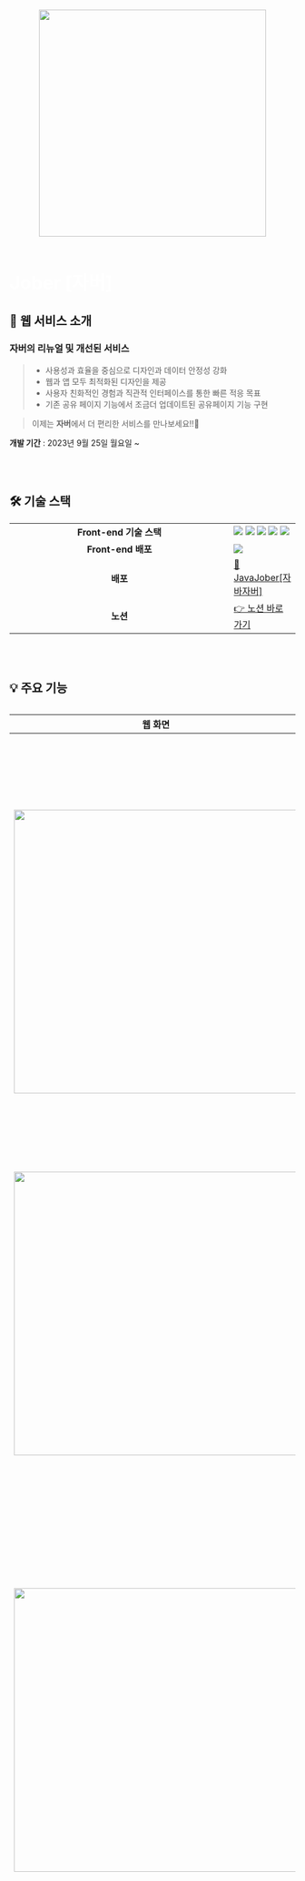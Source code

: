 ###

<div align="center">
<img align="center" src="https://github.com/Fastcampus-Final-Team3/jober-backend/assets/111266513/d0fb6abc-661b-46a3-be9b-a1b06e58776b" width="400" />  
</div>
<br>
<div align="left">
    <h1 align="left">
      <font align="left" size="6" color="#ffffff"> Jober [자버]</font>
    </h1>
  </div>

 <div id="1"></div>

## 📌 웹 서비스 소개
### **자버의 리뉴얼 및 개선된 서비스** 
> - 사용성과 효율을 중심으로 디자인과 데이터 안정성 강화
> - 웹과 앱 모두 최적화된 디자인을 제공
> - 사용자 친화적인 경험과 직관적 인터페이스를 통한 빠른 적응 목표
> - 기존 공유 페이지 기능에서 조금더 업데이트된 공유페이지 기능 구현  <br>

> 이제는 **자버**에서 더 편리한 서비스를 만나보세요!!🤗 <br>

**개발 기간** : 2023년 9월 25일 월요일 ~

<br />

<div id="2"></div>
<br> 

## 🛠 기술 스택

<table align="center">
  <tr>
    <td align="center" width="400"><strong>Front-end 기술 스택</strong></td>
    <td>
        <img src="https://img.shields.io/badge/React-20232A?style=for-the-badge&logo=react&logoColor=61DAFB"> 
        <img src="https://img.shields.io/badge/TypeScript-007ACC?style=for-the-badge&logo=typescript&logoColor=white">
        <img src="https://img.shields.io/badge/reactquery-FF4154?style=for-the-badge&logo=react-query&logoColor=white"> 
        <img src="https://img.shields.io/badge/Tailwind_CSS-38B2AC?style=for-the-badge&logo=tailwind-css&logoColor=white"> 
        <img src="https://img.shields.io/badge/styled--components-DB7093?style=for-the-badge&logo=styled-components&logoColor=white">
    </td>
  </tr>
   <tr>
    <td align="center" width="400"><strong>Front-end 배포</strong></td>
    <td>
        <img src="https://img.shields.io/badge/Netlify-00C7B7?style=for-the-badge&logo=netlify&logoColor=white"> 
    </td>
  </tr>

  <tr>
    <td align="center"><strong>배포</strong></td>
    <td>
      <a href="https://java-jober.netlify.app" target="_blank">
        🔗 JavaJober[자바자버]
      </a>
    </td>
  </tr>
  <tr>
    <td align="center"><strong>노션</strong></td>
    <td>
      <a href="https://spangle-rhubarb-620.notion.site/Java-Jober-fa3a64b84e99402fa5341aae843c5f19?pvs=4">
        👉 노션 바로가기
      </a>
    </td>
  </tr>
<table>
<br />
<div id="4"></div>
<br>

## 💡 주요 기능

| 웹 화면                                                                                                                                                           | 기능                                                                                                                    | 
| ----------------------------------------------------------------------------------------------------------------------------------------------------------------- | ------------------------------------------------------------------------------------------------------------------------------- | 
| <img src="https://github.com/Fastcampus-Final-Team3/jober-backend/assets/111266513/5a0f4822-cc75-4ff5-a1ff-903433db5688" width="500" />                                   | **홈**<br/> - 자버에서 로그인 후 나오는 홈페이지 API입니다. <br/> - 홈에서 간단한 개인 정보와 스페이스, 문서 등을 확인할 수 있습니다.              |                                                                                                                       |
| <img src="https://github.com/Fastcampus-Final-Team3/jober-backend/assets/111266513/205fcbac-767f-4b28-87ae-616fb94566be " width="500" />                                   | **카테고리**<br/> - 카테고리에 맞춰서 공유 페이지 형식을 각각 제공합니다.                                                                    |
| <img src="https://github.com/Fastcampus-Final-Team3/jober-backend/assets/111266513/efecd7ca-2f44-4e88-b8ea-cb2fba946f33 " width="500" />                                   | **블록 추가**<br/> - 공유 페이지에서 블록을 추가,삭제 및 작성하여 저장할 수 있습니다. <br/> - 블록 종류에는 파일 블록, 목록 블록, 자유 블록, SNS 블록이 있습니다.      |                                                
| <img src="https://github.com/Fastcampus-Final-Team3/jober-backend/assets/111266513/8f0040dc-923b-4c93-8a16-64e30c390f67 " width="500" />                                   | **템플릿**<br/> - '템플릿 추가하기' 탭 클릭 시 선택한 카테고리 별 추천 템플릿이 나옵니다. <br/> - '템플릿 선택하기' 모달에서 검색 바 클릭 시 모든 템플릿 데이터가 카테고리 별로 분류되어 나옵니다. <br/> - '템플릿 선택하기' 모달에서 키워드 검색 시 키워드에 맞는 템플릿이 나옵니다.                                                                |
| <img src="https://github.com/Fastcampus-Final-Team3/jober-backend/assets/111266513/278a36ce-bf0c-4c06-9baa-6c23199afcd0 " width="500" />                                   | **스타일 세팅**<br/> - 템플릿에 사용되는 스타일을 적용할 수 있는 탭입니다. <br/> - 배경, 블록 스타일, 테마를 설정할 수 있습니다.                                                                    |
| <img src="https://github.com/Fastcampus-Final-Team3/jober-backend/assets/111266513/a254c3ef-06da-4fda-848d-31e42fe91b61 " width="500" />                                   | **드래그앤드롭**<br/> - 블록 별로 드래그앤드롭하여 순서 이동이 가능합니다.                                                                    |
| <img src="https://github.com/Fastcampus-Final-Team3/jober-backend/assets/111266513/9da9a4bd-572a-4459-b637-e9f2f19ddbce " width="500" />                                   | **임시 저장**<br/>- 임시저장 내역이 있을 때, 저장 내역을 이어서 작성하거나 삭제할 수 있습니다.                                                                     |
| <img src="https://github.com/Fastcampus-Final-Team3/jober-backend/assets/111266513/5206bec2-467f-4e18-bb3c-c2d03e2744fd " width="500" />                                   | **저장 + 공유페이지 완성**<br/>- 커스텀한 블록과 스타일을 저장할 수 있습니다. <br/> - 완성된 공유페이지는 '외부 공개' 탭을 사용하여 전체 공개 할 수 있습니다.                                                         |
| <img src="https://github.com/Fastcampus-Final-Team3/jober-backend/assets/111266513/f1b91773-af64-4ca6-a71d-3a7d0eb345be " width="500" />                                   | **공유페이지 url**<br/>- 공유페이지 편집하기 시 url도 커스텀이 가능합니다. <br/> - url로 공유페이지에 접근이 가능합니다.       |
<br>

# ✨ 기능 구현중 오류 & 해결

###  1. 📍 공통 modalComponents 안에 변경되는 많은 modalContents 관리

#### 기능 구현 모습
 ![ezgif com-video-to-gif (20)](https://github.com/hahahaday12/jober-frontend/assets/101441685/a19e5954-852e-4bde-af9f-e128b3a1e43e)

#### 기능 구현중 문제점

-> 템플릿 생성 클릭시 추천 템플릿▶ input창에 focus시 카테고리 템플릿 ▶ input창에 검색어 입력시 검색 템플릿  총 3번의 페이지 상태 변화가 있게 됩니다.<br/> 
처음 코드 작성시 공통 모달 레이아웃 안에 모든 페이지를 관리할 각각의 state 값을 생성하고 true, false 로 모달안의 컨텐츠 상태값을 변경하게 하였으며, 2번째 페이지가 보일시 1번째 페이지가 보이지 않도록 하기 위해 false 값을 주었습니다.<br/>
 **이렇게 하나의 컴포넌트가 변경될때마다 이전 컴포넌트가 보이지 않게 하기 위해 true, false(boolean 타입)으로 컴포넌트 관리를 하다보니 , 공통 모달 안에 더 많은 컴포넌트가 변경될시 관리 하기 어렵고 코드가 복잡 해지는 문제점이 생겼습니다.**

#### 초기 기능 구현 코드
```javascript
export const ModalOpen = () => {
  const { Search } = Input;
  // 모달 오픈을 관리하기 위한 상태관리
  const [isModalOpen, setIsModalOpen] = useState<boolean>(false);
  // 처음 추천 템플릿을 보여주기 위한 상태관리
  const [showBestTemplate, setShowBestTemplate] = useState<boolean>(true);
  // 인풋창에 포커스시 보여주기 위한 상태관리
  const [categoryTemplate, setCategoryTemplate] = useState<boolean>(false);
  // 인풋창에 입력시 변경되는 상태관리
  const [inputText, setInputText] = useState('');
  // 검색 버튼 클릭시 실행되는 함수
  const onSearch = (value: string) => {
    console.log(value);
    alert('');
  };
  // 모달창을 보여주는 함수
  const showModal = () => {
    setIsModalOpen(true);
    setShowBestTemplate(true);
    setCategoryTemplate(false);
  };

  const handleSearchFocus = () => {
    setShowBestTemplate(false); // Search 입력에 포커스가 클릭되면 BestTemplate 숨김
    setCategoryTemplate(true);
    if (inputText.length > 0) {
      setCategoryTemplate(false);
    } else {
      return;
    }
  };

  const handleOk = () => {
    setIsModalOpen(false);
    setShowBestTemplate(false);
    //setInputText('');
  };

  const handleCancel = () => {
    alert('취소');
    setIsModalOpen(false);
    setShowBestTemplate(true);
    setCategoryTemplate(false);
    //setInputText('');
  };

  const handleChangeText = (e: React.ChangeEvent<HTMLInputElement>) => {
    setInputText(e.target.value);
    if (e.target.value.length > 0) {
      setCategoryTemplate(false);
      setShowBestTemplate(false);
      console.log(e.target.value);
    } else {
      setCategoryTemplate(true);
    }
  };

  return (
    <>
      <Button className="buttonOpen" type="primary" onClick={showModal}>
        템플릿 생성
      </Button>
      <Modals
        title="Basic Modal"
        open={isModalOpen}
        onOk={handleOk}
        onCancel={handleCancel}
        maskClosable={false}
      >
        <ModalHeader>
          <p>템플릿 선택하기</p>
        </ModalHeader>
        <SettingTemplet>
          <p className="settingtText">템플릿 설정하기</p>
          <SelectBox>
            <InputBox>
              <Select
                className="selectbox"
                defaultValue="문서제목"
                allowClear
                options={[{ value: '문서', label: '문서제목' }]}
              />
              <Search
                className="searchBox"
                type="text"
                placeholder="input search text"
                onSearch={onSearch}
                onFocus={handleSearchFocus}
                value={inputText}
                onChange={handleChangeText}
              />
            </InputBox>
            // 변경전
            {showBestTemplate && <BestTemplate />}
            {categoryTemplate && <CategoryTemplet />}
            {inputText && <SelecteSearchTemplate inputText={inputText} />}
          </SelectBox>
        </SettingTemplet>
      </Modals>
    </>
  );
};
```
#### 해결 방안
-> 키값에 맞는 컴포넌트 객체를 생성하여 해당 객체를 상태관리 하도록 구현하였습니다. 하나의 setState 를 통하여 각각의 컴포넌트를 변경시켜 주도록 하였습니다. 


#### 개선 후 코드
```javascript
export const ModalOpen = () => {
  const { Search } = Input;

  // modal contents 를 관리하는 state, type 생성
  const [procedure, setProcedure] = useState<'recommand' | 'category' | 'search'>('recommand');

  const [isModalOpen, setIsModalOpen] = useState<boolean>(false);
  const [inputText, setInputText] = useState('');

  // 키값에 맞는 컴포넌트 객체 생성
  const PROCEDURE_MAPPER = {
    recommand: <BestTemplate />,
    category: <CategoryTemplate />,
    search: <SelecteSearchTemplate inputText={inputText} />,
  };
  // 검색 버튼 클릭시 실행되는 함수
  const onSearch = (value: string) => {
    console.log(value);
    alert('');
  };
  // 모달창을 보여주는 함수
  const showModal = () => {
    setIsModalOpen(true);
  };
  const handleSearchFocus = () => {
    setProcedure('category');
  };
  const handleOk = () => {
    setIsModalOpen(false);
    setInputText('');
    setProcedure('recommand');
  };
  const handleCancel = () => {
    setIsModalOpen(false);
    setInputText('');
    setProcedure('recommand');
  };
  const handleChangeText = (e: React.ChangeEvent<HTMLInputElement>) => {
    setInputText(e.target.value);
    if (e.target.value.length > 0) {
      setProcedure('search');
    } else {
      setProcedure('category');
    }
  };
  return (
    <>
      <Button className="buttonOpen" type="primary" onClick={showModal}>
        템플릿 생성
      </Button>
      <Modals
        centered
        title={
          <ModalHeader
            title="템플릿 선택하기"
            handleOk={handleOk}
            handleCloseModal={handleCancel}
          />
        }
        footer={null}
        open={isModalOpen}
        onOk={handleOk}
        onCancel={handleCancel}
        closeIcon={null}
      >
        <SettingTemplet>
          <p className="settingtText">템플릿 설정하기</p>
          <SelectBox>
            <InputBox>
              <Select
                className="selectbox"
                defaultValue="문서제목"
                allowClear
                options={[{ value: '문서', label: '문서제목' }]}
              />
              <Search
                className="searchBox"
                type="text"
                placeholder="input search text"
                onSearch={onSearch}
                onFocus={handleSearchFocus}
                value={inputText}
                onChange={handleChangeText}
              />
            </InputBox>
            // 변경후
            {PROCEDURE_MAPPER[procedure]}
          </SelectBox>
        </SettingTemplet>
      </Modals>
    </>
  );
};
```
###  2. 검색페이지 기능 구현 방법과 오류  

**🎈방법 1<br/>**
📍처음 페이지 mount 시 서버에서 모든 데이터를 가져오는 api를 호출후 프론트에서 filter 처리후 결과값 노출 <br/>
-> 해당 방법으로 기능 구현시 생기는 문제점 = 데이터 변경이 많이 있을 경우 프론트에서 filter 처리를 하면 최신으로 반영되는 데이터를 가져오지 못하는 문제점을 생각하였습니다. <br/>
또한 데이터가 많을수록 모든 데이터를 받아오는것은 성능 적으로도 좋지 않을것 같다고 판단하였습니다. <br/>

**🎈방법 2<br/>**
📍서버에서 입력값에 대해 필터링된 데이터에 대한 api 를 사용하여 결과값 노출 <br/>
-> 첫번째 방식에서의 문제점을 생각하여 두번째 방식으로 검색 페이지를 구현하였습니다. 따라 서버에서 입력값에 대해 필터링된 api를 생성후 해당 api를 이용하여 검색 페이지를 구현하였습니다. <br/>


#### 이전 코드
```javascript
export const SelecteSearchTemplate: React.FC<Props> = ({ keyword }) => {
  const [product, setProductInfo] = useState<ProductItem[]>([]);
  const [filteredResults, setFilteredResults] = useState<ProductItem[]>([]);

  useEffect(() => {
    const getData = async () => {
      try {
        const response = await fetch(
          `${import.meta.env.VITE_SERVER_BASE_URL}/${keyword}`,
        );
        if (response.ok) {
          const data = await response.json();
          setProductInfo([...product, ...data]);
        } else {
          console.error('Response not OK:', response);
        }
      } catch (error) {
        console.error('Error while fetching data:', error);
      }
    };
    getData();
  }, [keyword, product]);

  useEffect(() => {
    const filteredResults = product.filter((item) =>
      item.title.toLowerCase().includes(keyword),
    );
    setFilteredResults(filteredResults);
  }, [keyword, product]);

  return (
    <>
      <SeleteContainer>
        <h3>검색결과</h3>
        <ResultBox>
          {filteredResults.map((item) => (
            <ResultTemBox key={item.id}>{item.title}</ResultTemBox>
          ))}
        </ResultBox>
        <BestTemplate />
      </SeleteContainer>
    </>
  );
};
```
#### 이후 코드 
```javascript
export const SelecteSearchTemplate: React.FC<Props> = ({ inputText }) => {
  const [debouncedInputValue, setDebouncedInputValue] = useState('');
  const [products, setProducts] = useState<ProductItem[]>([]);

  useEffect(() => {
    // 입력값이 변경될 때마다 debounce된 값을 업데이트.
    const debounceTimer = setTimeout(() => {
      setDebouncedInputValue(inputText);
    }, 300); // 300 밀리초(0.3초) 디바운스 시간

    return () => {
      // 이전 타이머를 클리어.
      clearTimeout(debounceTimer);
    };
  }, [inputText]);

  useEffect(() => {
    if (debouncedInputValue) {
      const getData = async () => {
        try {
          const response = await axios.get(`${import.meta.env.VITE_SERVER_BASE_URL}`, {
            params: {
              search: debouncedInputValue,
            },
          });
          const data = response.data.data.list;
          setProducts([...data]);
        } catch (error) {
          console.error('API 호출 에러:', error);
        }
      };
      getData();
    } else {
      setProducts([]);
    }
  }, [debouncedInputValue]);

  return (
    <>
      <SeleteContainer>
        <h3>{templateText.inputResult}</h3>
        <ResultBox>
          {products.map((item) => (
            <ResultTemBox key={item.templateId}>
              {item.templateTitle} <br />
              {item.templateDescription}
            </ResultTemBox>
          ))}
        </ResultBox>
        <BestTemplate PERSONAL={''} />
      </SeleteContainer>
    </>
  );
};

```
-> 서버에서 user 입력값에 대해 filter 처리를 하고, debounce 를 사용하여 기능 구현하였습니다. 
### 👀debounce 란?
> -> 일정 시간 동안 연속적으로 발생했던 이벤트들 중 마지막만 실행시켜 과다한 호출이나 렌더를 막아 최적화하는 기술 입니다. <br/>

따라 사용자가 검색창에 타이핑 할때마다 Api가 호출되는것이 아닌 , debounce 를 사용하여 마지막에 타이핑 입력할때 Api가 호출되도록 기능 구현을 하였습니다.

### 3. antd button components 사용시 한개의 버튼만 선택되는게 아닌, 여러 버튼 선택됨 ( 다음 체크 버튼 클릭시 이전 클릭된 체크 버튼은 없어져야함)

#### 오류 이미지 
<img width="538" alt="image" src="https://github.com/Fastcampus-Final-Team3/jober-frontend/assets/101441685/239d2307-5e5f-4c81-9239-521d8b11df0e">

#### 이전 코드 
->  radio 버튼 클릭시 handleRadioChange 함수 실행.

```javascript
 <Radio
     onChange={() => handleRadioChange(item)}
 />
```

#### 수정 코드 
-> radio 버튼의 속성값 checked를 이용하여  선택한템플릿의 아이디와 , 노출된 템플릿의 아이디가 같아 true이 되어야 체크가 되도록 조건식을 추가 하였습니다. 

```javascript
 <Radio
     onChange={() => handleRadioChange(item)}
     checked={
      selectedTemplate &&
       selectedTemplate.templateId === item.templateId
     }
 />
```
## 수정후
-> 한개의 버튼만 선택됩니다. 

![ezgif com-video-to-gif (19)](https://github.com/Fastcampus-Final-Team3/jober-frontend/assets/101441685/3efbc12e-a738-4145-8cd4-82514a8dfb6c)

### 4. 미리보기 페이지 구현
미리보기 페이지 구현을 위해 상태관리 라이브러리 zustand 를 사용해  Radio button 클릭시 해당 데이터가 store에 저장하도록 구현하였습니다. 

-> 각 페이지 마다 펨플릿 옆에 radio버튼을 선택할수 있게 되고, 선택시 해당 id,title, description 이 전역관리 상태 store 저장됨.

## 작성 코드
📂store.ts
-> store 와 type 생성

```javascript
type TemplateState = {
  selectedTemplate: {
    category: string;
    id: string;
    title: string;
    description: string;
  };
  setSelectedTemplate: (template: {
    category: string;
    id: string;
    title: string;
    description: string;
  }) => void;
};

export const useTemplateStore = create<TemplateState>((set) => ({
  selectedTemplate: {
    category: '',
    id: '',
    title: '',
    description: '',
  },
  setSelectedTemplate: (template) =>
    set({ selectedTemplate: template }),
}));
```
📂RecommendInner.ts
-> 만들어진 store에 선택한 템플릿 데이터 저장 

```javascript
const { setSelectedTemplate } = useTemplateStore();

const handleRadioChange = (item: TemplateData, status: boolean) => {
    const param = {
      category: PERSONAL,
      id: item.id,
      title: item.title,
      description: item.description,
    };
    console.log(item);
    console.log(status);
    setSelectedTemplate(param);
  };

return(
 <Radio
    onChange={(e) => handleRadioChange(item, e.target.checked)}
 />
)
```
->  store에 만들어진   setSelectedTemplate 를 이용해서 데이터 저장 





### 5.

### 6.

### 7.
















# ✨ 프로젝트 를 하면서 크게 배웠던 "리액트 불변성" 에 관하여. 

리액트에서는 state의 불변성을 지켜야 합니다.

```jsx
import { useState } from 'react';

export default function App() {
  const [cat, setCat] = useState({
    name: 'howoo',
    age: 6,
  });

  const handleChangeCatName = () => {
    cat.name = 'mango';
    setCat(cat);
  };
  console.log(cat); //{ name: 'mango', age: 6 }

  return (
    <div style={{ textAlign: 'center' }}>
      <div>고양이 이름 : {cat.name}</div>
      <button onClick={handleChangeCatName}>이름변경</button>
    </div>
  );
}
```

버튼을 누르면 console.log(cat)을 통해 실재 cat.name은 변경이 된것을 확인할 수 있지만 `cat`의 참조값은 그대로이기 때문에 재랜더링이 발생하지 않습니다.

<img width="194" alt="image" src="https://github.com/Fastcampus-Final-Team3/jober-frontend/assets/87072568/69c1b757-7c91-46c7-8e94-41ecbcaa42f6">

불변성을 지켜야한다는 의미는 얕은 비교를 하는 리액트의 특성상 참조형 데이터의 원본은 `변하지 않게` 유지해야하고 재랜더링을 위해 새로운 참조값을 set해야 함을 의미 합니다.

본 프로젝트에서는 wall(공용페이지에서 보여지는 모든 정보) 객체가 있습니다.

```ts
const wall = {
  category: 'personal',
  memberId: 1,
  spaceId: 1,
  shareURL: 'howooking',
  wallInfoBlock: {
    wallInfoBlockId: 9,
    wallInfoTitle: '이호우',
    wallInfoDescription: '안녕하세요. 고양이 개발자 이호우입니다.',
    wallInfoImgURL: 'https://avatars.githubusercontent.com/u/87072568?v=4',
    backgroundImgURL:
      'https://images.unsplash.com/photo-1696251143046-2d32fb985b59?ixlib=rb-4.0.3&ixid=M3wxMjA3fDB8MHxwaG90by1wYWdlfHx8fGVufDB8fHx8fA%3D%3D&auto=format&fit=crop&w=2670&q=80',
  },
  blocks: [
    {
      blockUUID: '1108fff1-0106-4340-b505-280e15626ecc',
      blockType: 'listBlock',
      subData: [
        {
          listBlockId: 33,
          listLabel: '학력/경력',
          listTitle: '학력',
          listDescription: '서울대학교',
          isLink: false,
        },
      ],
    },
    ... 생략
```

## ✅ 문제점의 시초

-> 공유 페이지에서 발생하는 모든 onChange 이벤트는 wall 내부 값들을 실시간을 변경시켜야 합니다.

예를 들어 `wall.wallInfoBlock.wallInfoTitle`값을 새로운 값으로 변경하기 위해서는 다음과 같이 해야 합니다.

```jsx
setWall({
  ...wall,
  wallInfoBlock: { ...wall.wallInfoBlock, wallInfoTitle: '새로운 값' },
});
```

위와 같이 wall 객체의 깊이가 얕은 경우는 어렵지 않게 불변성을 지킬 수 있으나 깊이가 깊어짐에 따라 불변성을 지키는 것은 불가능에 가까워 집니다.


## ✅ 문제 해결 방법

-> 이 문제를 해결해주는 라이브러리가 'IMMER' 입니다.  <br/> 
문제점에 대한 해결 방법을 찾고 해당 라이브러리를 찾아 적용하기까지 많은 시간이 걸렸습니다.  <br/> 
이전에는 react 의 장점만 경험했던 부분과는 다르게, 해당 문제를 겪으면서 react 의 단점도 확연하게 느낄수 있게 된 경험이였습니다. <br/> 
사용하는 기술 스택에 대해 장,단점을 모두 깨닫은 후에 해결 방안을 찾던 도중 react의 단점을 최소화 할수 있고, 더 나은 코드 개선을 위한 라이브러리 `IMMER'을 선택하게 되었습니다. 


`IMMER`를 사용하면 기존의 객체의 값를 다루는 문법을 사용하여 state를 업데이트 시켜줄 수 있습니다.

###  ✅ `IMMER` 적용 방법

```js
import { produce } from 'immer';

setWall(
  produce(wall, (draft) => {
    draft.wallInfoBlock.wallInfoTitle = '새로운 값';
  }),
);
```

## 📂 프로젝트 구성도

|                                               <div align="center">아키텍쳐(Architecture)</div>                                                |
| :------------------------------------------------------------------------------------------------------------------------------------------: |
|        <img src="https://github.com/Fastcampus-Final-Team3/jober-backend/assets/111266513/4aa7c991-576a-4758-b7cf-6bd7b15d87c0 " width="900"/>        |
|                                                           **개체-관계 모델 (ERD)**                                                           |
| <img src="https://github.com/Fastcampus-Final-Team3/jober-backend/assets/111266513/23da776e-17a7-40ad-8f27-ae43d966d6d2" width="900" height="500" /> |

<br />
<div id="6"></div>

## 📂 API 명세서 [🔗](https://spangle-rhubarb-620.notion.site/API-0fc3026a2d764cc1a19a144eacc86a17)

|                                               <div align="center">API 명세서</div>                                                |
| :------------------------------------------------------------------------------------------------------------------------------------------: |
|        <img src="https://github.com/Fastcampus-Final-Team3/jober-backend/assets/111266513/d240c947-9496-42e5-b558-0391f1edc522 " width="900"/>        |

<br />
<div id="6"></div>


## 👨‍👩‍👧‍👦 개발 팀 소개


<table>
  <tr>
     💜 <b>Front-end</b>
    <td align="center" width="200px">
      <a href="https://github.com/howooking" target="_blank">
        <img src="https://github.com/howooking.png" alt="이정우 프로필" />
      </a>
    </td>
    <td align="center" width="200px">
      <a href="https://github.com/hahahaday12" target="_blank">
        <img src="https://github.com/hahahaday12.png" alt="김하은 프로필" />
      </a>
    </td>
    <td align="center" width="200px">
      <a href="https://github.com/0299bang" target="_blank">
        <img src="https://github.com/0299bang.png" alt="방미선 프로필" />
      </a>
    </td>
  </tr>
  <tr>
    <td align="center">
      <a href="https://github.com/howooking" target="_blank">
        이정우(팀장)<br />(Front-end)
      </a>
    </td>
    <td align="center">
      <a href="https://github.com/hahahaday12" target="_blank">
        김하은<br />(Front-end)
      </a>
    </td>
    <td align="center">
      <a href="https://github.com/0299bang" target="_blank">
        방미선<br />(Front-end)
      </a>
    </td> 
  </tr>
    <br />


<table>
  <tr>
     💜 <b>Back-end</b>
    <td align="center" width="200px">
      <a href="https://github.com/miyounlee" target="_blank">
        <img src="https://github.com/miyounlee.png" alt="이미연 프로필" />
      </a>
    </td>
    <td align="center" width="200px">
      <a href="https://github.com/dpdmstjs" target="_blank">
        <img src="https://github.com/dpdmstjs.png" alt="선예은 프로필" />
      </a>
    </td>
    <td align="center" width="200px">
      <a href="https://github.com/YangSooHyun0" target="_blank">
        <img src="https://github.com/YangSooHyun0.png" alt="양수현 프로필" />
      </a>
    </td>
    <td align="center" width="200px">
      <a href="https://github.com/freshh17" target="_blank">
        <img src="https://github.com/freshh17.png" alt="김희현 프로필" />
      </a>
    </td>
    <td align="center" width="200px">
      <a href="https://github.com/hybiis" target="_blank">
        <img src="https://github.com/hybiis.png" alt="윤현진 프로필" />
      </a>
    </td>
  </tr>
  <tr>
    <td align="center">
      <a href="https://github.com/miyounlee" target="_blank">
        이미연(팀장)<br />(Back-end)
      </a>
    </td>
    <td align="center">
      <a href="https://github.com/dpdmstjs" target="_blank">
        선예은<br />(Back-end)
      </a>
    </td>
    <td align="center">
      <a href="https://github.com/YangSooHyun0" target="_blank">
        양수현<br />(Back-end)
      </a>
    </td>
    <td align="center">
      <a href="https://github.com/freshh17" target="_blank">
        김희현<br />(Back-end)
      </a>
    </td>
    <td align="center">
      <a href="https://github.com/hybiis" target="_blank">
        윤현진<br />(Back-end)
      </a>
    </td>
  </tr>
    <br />

